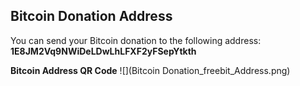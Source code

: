 ## Bitcoin Donation Address

You can send your Bitcoin donation to the following address: **1E8JM2Vq9NWiDeLDwLhLFXF2yFSepYtkth**

**Bitcoin Address QR Code**
![](Bitcoin Donation_freebit_Address.png)